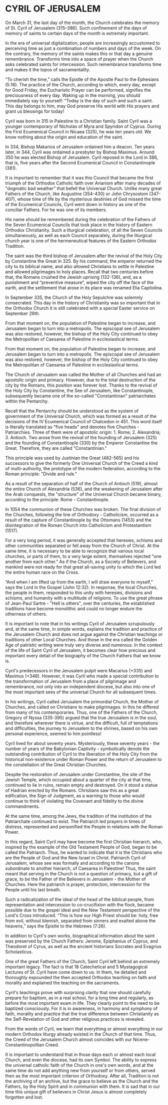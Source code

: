 # CYRIL OF JERUSALEM

On March 31, the last day of the month, the Church celebrates the memory of St. Cyril of Jerusalem (315–386). Such confinement of the days of memory of saints to certain days of the month is extremely important.

In the era of universal digitalization, people are increasingly accustomed to perceiving time as just a combination of numbers and days of the week. On the contrary, the memory of the saints makes this or that day a genuine remembrance. Transforms time into a space of prayer when the Church asks celebrated saints for intercession. Such remembrance transforms time and makes it the topos of sacramentality.

“To cherish the time,” calls the Epistle of the Apostle Paul to the Ephesians (5:16). The practice of the Church, according to which, every day, except for Good Friday, the Eucharistic Prayer can be performed, signifies the preciousness of every day. Waking up in the morning, you should immediately say to yourself: “Today is the day of such and such a saint. This day belongs to him, may God preserve His world with His prayers and grant us blessings for today!

Cyril was born in 315 in Palestine to a Christian family. Saint Cyril was a younger contemporary of Nicholas of Myra and Spyridon of Cyprus. During the First Ecumenical Council in Nicaea (325), he was ten years old. We know nothing about the origin and education of the saint.

In 334, Bishop Makarios of Jerusalem ordained him a deacon. Ten years later, in 344, Cyril was ordained a presbyter by Bishop Maximus. Around 350 he was elected Bishop of Jerusalem. Cyril reposed in the Lord in 386, that is, five years after the Second Ecumenical Council in Constantinople (381).

It is important to remember that it was this Council that became the first triumph of the Orthodox Catholic faith over Arianism after many decades of "dogmatic bad weather" that befell the Universal Church. Unlike many great Fathers of the Church, like Augustine (354-430) or John Chrysostom (347-407), whose time of life by the mysterious destinies of God missed the time of the Ecumenical Councils, Cyril went down in history as one of the conciliar Fathers. For he was one of its members.

His name should be remembered during the celebration of the Fathers of the Seven Ecumenical Councils that took place in the history of Eastern Orthodox Christianity. Such a liturgical celebration, of all the Seven Councils simultaneously, as well as each Council separately, during the liturgical church year is one of the hermeneutical features of the Eastern Orthodox Tradition.

The saint was the third bishop of Jerusalem after the revival of the Holy City by Constantine the Great in 325. By his command, the emperor returned the city to its biblical name, and also allowed Christians to settle in Palestine and allowed pilgrimages to holy places. Recall that two centuries before that, the Romans crushed the Jewish uprising (132-136), and, as a punishment and “preventive measure”, wiped the city off the face of the earth, and the settlement that arose in its place was renamed Elia Capitolina.

In September 335, the Church of the Holy Sepulchre was solemnly consecrated. This day in the history of Christianity was so important that in the Orthodox Church it is still celebrated with a special Easter service on September 26th.

From that moment on, the population of Palestine began to increase, and Jerusalem began to turn into a metropolis. The episcopal see of Jerusalem was also restored, however, the bishop of the Holy City continued to obey the Metropolitan of Caesarea of ​​Palestine in ecclesiastical terms.

From that moment on, the population of Palestine began to increase, and Jerusalem began to turn into a metropolis. The episcopal see of Jerusalem was also restored, however, the bishop of the Holy City continued to obey the Metropolitan of Caesarea of ​​Palestine in ecclesiastical terms.

The Church of Jerusalem was called the Mother of all Churches and had an apostolic origin and primacy. However, due to the total destruction of the city by the Romans, this position was forever lost. Thanks to the revival of the Holy City by Constantine, the See of Jerusalem, like Constantinople, subsequently became one of the so-called "Constantinian" patriarchates within the Pentarchy.

Recall that the Pentarchy should be understood as the system of government of the Universal Church, which was formed as a result of the decisions of the IV Ecumenical Council of Chalcedon in 451. This word itself is literally translated as "five heads" and denotes five Churches - Patriarchies. Three of them were of apostolic origin: 1. Rome; 2. Alexandria; 3. Antioch. Two arose from the revival of the founding of Jerusalem (325) and the founding of Constantinople (330) by the Emperor Constantine the Great. Therefore, they are called "Constantinian."

This principle was used by Justinian the Great (482-565) and his successors to give the formerly One Universal Church of the Creed a kind of multi-authority, the prototype of the modern federation, according to the Roman principle: "Divide and rule."

As a result of the separation of half of the Church of Antioch (519), almost the entire Church of Alexandria (536), and the weakening of Jerusalem after the Arab conquests, the "structure" of the Universal Church became binary, according to the principle: Rome - Constantinople.

In 1054 the communion of these Churches was broken. The final division of the Churches, following the line of Orthodoxy - Catholicism, occurred as a result of the capture of Constantinople by the Ottomans (1453) and the disintegration of the Roman Church into Catholicism and Protestantism (1517).

For a very long period, it was generally accepted that heresies, schisms and other communities separated or fell away from the Church of Christ. At the same time, it is necessary to be able to recognize that various local churches, or parts of them, to a very large extent, themselves rejected "one another from each other." As if the Church, as a Society of Believers, and mankind were not ready for that great all-saving unity to which the Lord led the entire human race on the Cross.

“And when I am lifted up from the earth, I will draw everyone to myself,” says the Lord in the Gospel (John 12:32). In response, the local Churches, the people in them, responded to this unity with heresies, divisions and schisms, and humanity with a multitude of religions. To use the great phrase of Jean-Paul Sartre - "Hell is others", over the centuries, the established traditions have become monolithic and could no longer endure the otherness of others.

It is important to note that in his writings Cyril of Jerusalem scrupulously and, at the same time, in simple words, explains the tradition and practice of the Jerusalem Church and does not argue against the Christian teachings or traditions of other Local Churches. And those in the era called the Golden Age of patristic writing were truly very diverse and numerous. In the context of the life of Saint Cyril of Jerusalem, it becomes clear how precious and important every detail of the biography of the Church Fathers that we know is.

Cyril's predecessors in the Jerusalem pulpit were Macarius (+335) and Maximus (+348). However, it was Cyril who made a special contribution to the transformation of Jerusalem from a place of pilgrimage and remembrance, not only into an independent diocese, but also into one of the most important sees of the universal Church for all subsequent times.

In his writings, Cyril called Jerusalem the primordial Church, the Mother of Churches, and called on Christians to make pilgrimages. In this he differed from many of his contemporaries. Thus, one of the Fathers of the Church, Gregory of Nyssa (335-395) argued that the true Jerusalem is in the soul, and therefore wherever there is virtue, and the difficult, full of temptations and difficulties, the journey to Jerusalem to the shrines, based on his own personal experience, seemed to him pointless!

Cyril lived for about seventy years. Mysteriously, these seventy years - the number of years of the Babylonian Captivity - symbolically denote the outstanding contribution of Cyril to the liberation of the Holy City from the historical non-existence under Roman Power and the return of Jerusalem to the constellation of the Great Christian Churches.

Despite the restoration of Jerusalem under Constantine, the site of the Jewish Temple, which occupied about a quarter of the city at that time, continued to lie in ruins, remain empty and destroyed. On it stood a statue of Hadrian erected by the Romans. Christians saw this as a great edification, the Sign of Judgment, as a warning to those who would continue to think of violating the Covenant and fidelity to the divine commandments.

At the same time, among the Jews, the tradition of the institution of the Patriarchate continued to exist. The Patriarch led prayers in times of distress, represented and personified the People in relations with the Roman Power.

In this regard, Saint Cyril may have become the first Christian hierarch, who, inspired by the example of the Old Testament People of God, began to be called the Patriarch. Thus, he wanted to indicate that it is the Christians who are the People of God and the New Israel in Christ. Patriarch Cyril of Jerusalem, whose see was formally and according to the canons subordinate to another hierarch, of Caesarea in Palestine! Thus, the saint meant that serving in the Church is not a question of primacy, but a gift of grace, to be the Father of the Believers in Jerusalem - the Mother of Churches. Here the patriarch is prayer, protection, intercession for the People until his last breath.

Such a radicalization of the ideal of the head of the biblical people, from representation and intercession to co-crucifixion with the flock, became possible due to the gospel ideal and the New Testament perspective of the Lord's Cross introduced. “This is how our High Priest should be: holy, free from evil, without blemish, separated from sinners and exalted above the heavens,” says the Epistle to the Hebrews (7:26).

In addition to Cyril's own works, biographical information about the saint was preserved by the Church Fathers: Jerome, Epiphanius of Cyprus, and Theodoret of Cyrus, as well as the ancient historians Socrates and Evagrius Scholasticus.

One of the great Fathers of the Church, Saint Cyril left behind an extremely important legacy. The fact is that 18 Catechetical and 5 Mystagogical Lectures of St. Cyril have come down to us. In them, he detailed and thoroughly expounded the then accepted Orthodox teaching on faith and morality and explained the teaching on the sacraments.

Cyril's teachings prove with surprising clarity that one should carefully prepare for baptism, as in a real school, for a long time and regularly, as before the most important exam in life. They clearly point to the need to be baptized consciously. For it is in awareness, in harmony and symphony of faith, morality and practice that the true difference between Christianity as the Self-Revelation of God and other religious practices is revealed.

From the words of Cyril, we learn that everything or almost everything in our modern Orthodox liturgy already existed in the Church of that time. Thus, the Creed of the Jerusalem Church almost coincides with our Nicene-Constantinopolitan Creed.

It is important to understand that in those days each or almost each local Church, and even the diocese, had its own Symbol. The ability to express the universal catholic faith of the Church in one's own words, and at the same time do not add anything new from yourself or from others, served then as the most important criterion of Orthodoxy. After all, Tradition is not the archiving of an archive, but the grace to believe as the Church and the Fathers, by the Holy Spirit and in communion with them. It is sad that in our time this unique gift of believers in Christ Jesus is almost completely forgotten and lost.
